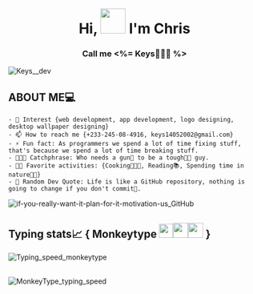 <h1 align='center'>Hi, <span><img src='https://github.com/user-attachments/assets/1389dc35-c84f-41c3-ba79-145243752e59' width='50' height='50'/></span> I'm Chris</h1>
<h3 align='center'>Call me <%= <b>Keys👩🏽‍💻</b> %></h3>
  
![Keys__dev](https://github.com/user-attachments/assets/28b549de-88d1-4fea-9f28-3434851dddd5)
  
## ABOUT ME💻  
```
- 👀 Interest {web development, app development, logo designing, desktop wallpaper designing}
- 📫 How to reach me {+233-245-08-4916, keys14052002@gmail.com}
- ⚡ Fun fact: As programmers we spend a lot of time fixing stuff, that's because we spend a lot of time breaking stuff.
- 👨🏽‍💻 Catchphrase: Who needs a gun🔫 to be a tough💪🏽 guy.
- 🚶🏽 Favorite activities: {Cooking👩🏽‍🍳, Reading📚, Spending time in nature🌴🌳}
- 🚀 Random Dev Quote: Life is like a GitHub repository, nothing is going to change if you don't commit💍.
```

![if-you-really-want-it-plan-for-it-motivation-us_GitHub](https://github.com/user-attachments/assets/b22be540-471e-492b-9203-613dd4c77dcd)

<h2>Typing stats📈 { Monkeytype <span><img src='https://github.com/user-attachments/assets/10dc1589-ac59-4818-84a0-7a9a383eda08' with='28' height='28'/><img src='https://github.com/user-attachments/assets/ad6a0023-8691-4df2-bdcc-3c1df3c7ee01' with='30' height='30'/><img src='https://github.com/user-attachments/assets/e52ee40e-3797-404b-9dd8-d895e1a84b18' with='30' height='30'/><span> } </h2>

![Typing_speed_monkeytype](https://github.com/user-attachments/assets/45bfafe8-358d-416a-8281-0c27e3b434c0)

\
![MonkeyType_typing_speed](https://github.com/user-attachments/assets/628d2040-2348-4a10-a422-4e3ea0fa2e2e)











<!---
Keys02/Keys02 is a ✨ special ✨ repository because its `README.md` (this file) appears on your GitHub profile.
You can click the Preview link to take a look at your changes.
--->
